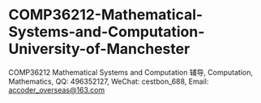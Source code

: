 # COMP36212-Mathematical-Systems-and-Computation-University-of-Manchester
COMP36212 Mathematical Systems and Computation 辅导, Computation, Mathematics, QQ: 496352127, WeChat: cestbon_688, Email: accoder_overseas@163.com
